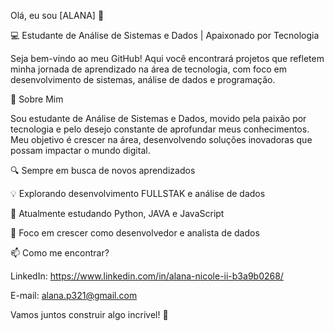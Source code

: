 Olá, eu sou [ALANA] 👋

💻 Estudante de Análise de Sistemas e Dados | Apaixonado por Tecnologia

Seja bem-vindo ao meu GitHub! Aqui você encontrará projetos que refletem minha jornada de aprendizado na área de tecnologia, com foco em desenvolvimento de sistemas, análise de dados e programação.





🧠 Sobre Mim

Sou estudante de Análise de Sistemas e Dados, movido pela paixão por tecnologia e pelo desejo constante de aprofundar meus conhecimentos. Meu objetivo é crescer na área, desenvolvendo soluções inovadoras que possam impactar o mundo digital.

🔍 Sempre em busca de novos aprendizados

💡 Explorando desenvolvimento FULLSTAK e análise de dados

🌱 Atualmente estudando Python, JAVA e JavaScript

🎯 Foco em crescer como desenvolvedor e analista de dados 



📫 Como me encontrar?

LinkedIn: https://www.linkedin.com/in/alana-nicole-ii-b3a9b0268/

E-mail: alana.p321@gmail.com

Vamos juntos construir algo incrível! 🚀

